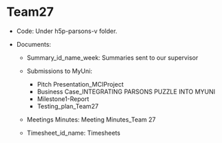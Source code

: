 # Team27

- Code:  Under h5p-parsons-v folder.

- Documents:

  - Summary_id_name_week: Summaries sent to our supervisor
  
  - Submissions to MyUni: 
    - Pitch Presentation_MCIProject
    - Business Case_INTEGRATING PARSONS PUZZLE INTO MYUNI
    - Milestone1-Report
    - Testing_plan_Team27
  
  - Meetings Minutes: Meeting Minutes_Team 27
                          
  - Timesheet_id_name: Timesheets
